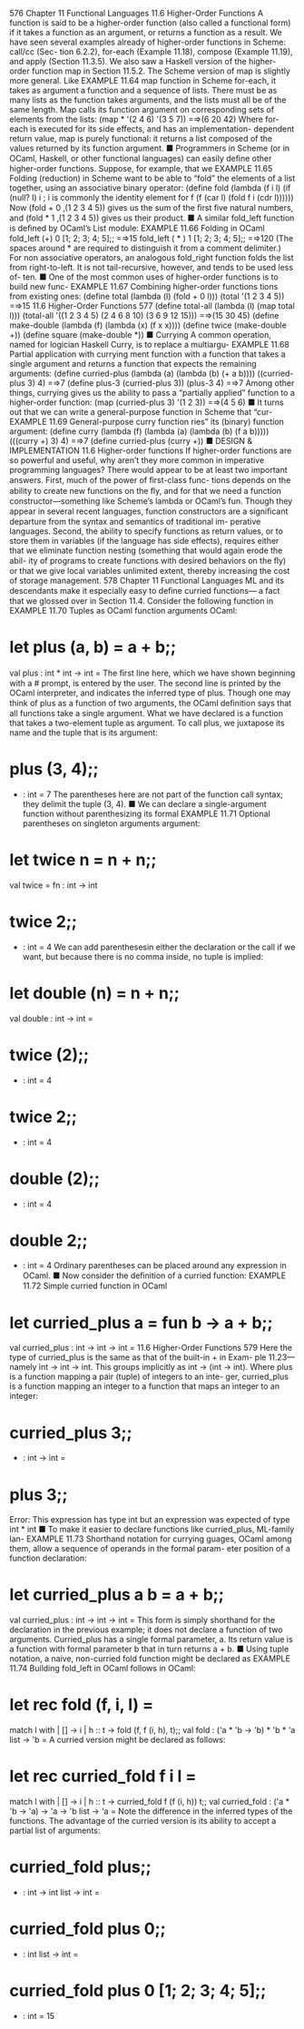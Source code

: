 576
Chapter 11 Functional Languages
11.6
Higher-Order Functions
A function is said to be a higher-order function (also called a functional form) if it
takes a function as an argument, or returns a function as a result. We have seen
several examples already of higher-order functions in Scheme: call/cc (Sec-
tion 6.2.2), for-each (Example 11.18), compose (Example 11.19), and apply
(Section 11.3.5). We also saw a Haskell version of the higher-order function map
in Section 11.5.2. The Scheme version of map is slightly more general. Like
EXAMPLE 11.64
map function in Scheme
for-each, it takes as argument a function and a sequence of lists. There must
be as many lists as the function takes arguments, and the lists must all be of the
same length. Map calls its function argument on corresponding sets of elements
from the lists:
(map * '(2 4 6) '(3 5 7))
=⇒(6 20 42)
Where for-each is executed for its side effects, and has an implementation-
dependent return value, map is purely functional: it returns a list composed of
the values returned by its function argument.
■
Programmers in Scheme (or in OCaml, Haskell, or other functional languages)
can easily deﬁne other higher-order functions. Suppose, for example, that we
EXAMPLE 11.65
Folding (reduction) in
Scheme
want to be able to “fold” the elements of a list together, using an associative binary
operator:
(define fold
(lambda (f i l)
(if (null? l) i
; i is commonly the identity element for f
(f (car l) (fold f i (cdr l))))))
Now (fold + 0 ‚(1 2 3 4 5)) gives us the sum of the ﬁrst ﬁve natural numbers,
and (fold * 1 ‚(1 2 3 4 5)) gives us their product.
■
A similar fold_left function is deﬁned by OCaml’s List module:
EXAMPLE 11.66
Folding in OCaml
fold_left (+) 0 [1; 2; 3; 4; 5];;
=⇒15
fold_left ( * ) 1 [1; 2; 3; 4; 5];;
=⇒120
(The spaces around * are required to distinguish it from a comment delimiter.)
For non associative operators, an analogous fold_right function folds the list
from right-to-left. It is not tail-recursive, however, and tends to be used less of-
ten.
■
One of the most common uses of higher-order functions is to build new func-
EXAMPLE 11.67
Combining higher-order
functions
tions from existing ones:
(define total (lambda (l) (fold + 0 l)))
(total '(1 2 3 4 5))
=⇒15
11.6 Higher-Order Functions
577
(define total-all (lambda (l) (map total l)))
(total-all '((1 2 3 4 5)
(2 4 6 8 10)
(3 6 9 12 15)))
=⇒(15 30 45)
(define make-double (lambda (f) (lambda (x) (f x x))))
(define twice (make-double +))
(define square (make-double *))
■
Currying
A common operation, named for logician Haskell Curry, is to replace a multiargu-
EXAMPLE 11.68
Partial application with
currying
ment function with a function that takes a single argument and returns a function
that expects the remaining arguments:
(define curried-plus (lambda (a) (lambda (b) (+ a b))))
((curried-plus 3) 4)
=⇒7
(define plus-3 (curried-plus 3))
(plus-3 4)
=⇒7
Among other things, currying gives us the ability to pass a “partially applied”
function to a higher-order function:
(map (curried-plus 3) '(1 2 3))
=⇒(4 5 6)
■
It turns out that we can write a general-purpose function in Scheme that “cur-
EXAMPLE 11.69
General-purpose curry
function
ries” its (binary) function argument:
(define curry (lambda (f) (lambda (a) (lambda (b) (f a b)))))
(((curry +) 3) 4)
=⇒7
(define curried-plus (curry +))
■
DESIGN & IMPLEMENTATION
11.6 Higher-order functions
If higher-order functions are so powerful and useful, why aren’t they more
common in imperative programming languages? There would appear to be
at least two important answers. First, much of the power of ﬁrst-class func-
tions depends on the ability to create new functions on the ﬂy, and for that
we need a function constructor—something like Scheme’s lambda or OCaml’s
fun. Though they appear in several recent languages, function constructors
are a signiﬁcant departure from the syntax and semantics of traditional im-
perative languages. Second, the ability to specify functions as return values,
or to store them in variables (if the language has side effects), requires either
that we eliminate function nesting (something that would again erode the abil-
ity of programs to create functions with desired behaviors on the ﬂy) or that
we give local variables unlimited extent, thereby increasing the cost of storage
management.
578
Chapter 11 Functional Languages
ML and its descendants make it especially easy to deﬁne curried functions—
a fact that we glossed over in Section 11.4. Consider the following function in
EXAMPLE 11.70
Tuples as OCaml function
arguments
OCaml:
# let plus (a, b) = a + b;;
val plus : int * int -> int = <fun>
The ﬁrst line here, which we have shown beginning with a # prompt, is entered
by the user. The second line is printed by the OCaml interpreter, and indicates
the inferred type of plus. Though one may think of plus as a function of two
arguments, the OCaml deﬁnition says that all functions take a single argument.
What we have declared is a function that takes a two-element tuple as argument.
To call plus, we juxtapose its name and the tuple that is its argument:
# plus (3, 4);;
- : int = 7
The parentheses here are not part of the function call syntax; they delimit the
tuple (3, 4).
■
We can declare a single-argument function without parenthesizing its formal
EXAMPLE 11.71
Optional parentheses on
singleton arguments
argument:
# let twice n = n + n;;
val twice = fn : int -> int
# twice 2;;
- : int = 4
We can add parenthesesin either the declaration or the call if we want, but because
there is no comma inside, no tuple is implied:
# let double (n) = n + n;;
val double : int -> int = <fun>
# twice (2);;
- : int = 4
# twice 2;;
- : int = 4
# double (2);;
- : int = 4
# double 2;;
- : int = 4
Ordinary parentheses can be placed around any expression in OCaml.
■
Now consider the deﬁnition of a curried function:
EXAMPLE 11.72
Simple curried function in
OCaml
# let curried_plus a = fun b -> a + b;;
val curried_plus : int -> int -> int = <fun>
11.6 Higher-Order Functions
579
Here the type of curried_plus is the same as that of the built-in + in Exam-
ple 11.23—namely int -> int -> int. This groups implicitly as int -> (int
-> int). Where plus is a function mapping a pair (tuple) of integers to an inte-
ger, curried_plus is a function mapping an integer to a function that maps an
integer to an integer:
# curried_plus 3;;
- : int -> int = <fun>
# plus 3;;
Error: This expression has type int but an expression was expected of
type int * int
■
To make it easier to declare functions like curried_plus, ML-family lan-
EXAMPLE 11.73
Shorthand notation for
currying
guages, OCaml among them, allow a sequence of operands in the formal param-
eter position of a function declaration:
# let curried_plus a b = a + b;;
val curried_plus : int -> int -> int = <fun>
This form is simply shorthand for the declaration in the previous example; it
does not declare a function of two arguments. Curried_plus has a single formal
parameter, a. Its return value is a function with formal parameter b that in turn
returns a + b.
■
Using tuple notation, a naive, non-curried fold function might be declared as
EXAMPLE 11.74
Building fold_left in
OCaml
follows in OCaml:
# let rec fold (f, i, l) =
match l with
| [] -> i
| h :: t -> fold (f, f (i, h), t);;
val fold : ('a * 'b -> 'b) * 'b * 'a list -> 'b = <fun>
A curried version might be declared as follows:
# let rec curried_fold f i l =
match l with
| [] -> i
| h :: t -> curried_fold f (f (i, h)) t;;
val curried_fold : ('a * 'b -> 'a) -> 'a -> 'b list -> 'a = <fun>
Note the difference in the inferred types of the functions. The advantage of the
curried version is its ability to accept a partial list of arguments:
# curried_fold plus;;
- : int -> int list -> int = <fun>
# curried_fold plus 0;;
- : int list -> int = <fun>
# curried_fold plus 0 [1; 2; 3; 4; 5];;
- : int = 15
